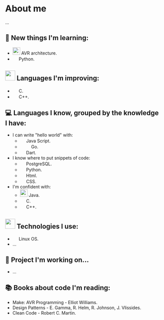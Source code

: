# About me
...
<!-- **paoloCammardella/paoloCammardella** is a ✨ _special_ ✨ repository because its `README.md` (this file) appears on your GitHub profile.-->
## 🔭 New things I'm learning:
  - <img src=https://upload.wikimedia.org/wikipedia/commons/thumb/5/51/Atmel_logo.svg/1200px-Atmel_logo.svg.png width="24" height="24" /> AVR architecture.
  - <img src=https://camo.githubusercontent.com/d10e5aa8ba67f1eb109da4e98cd75adfa42df2e6019f8222cfa14c0088ac674d/68747470733a2f2f70726f66696c696e61746f722e7269736861762e6465762f736b696c6c732d6173736574732f707974686f6e2d6f726967696e616c2e737667 width="16" height="16" /> Python.
 
## <img src=https://github.githubassets.com/images/icons/emoji/unicode/1f9e0.png width="32" height="32"/> Languages I'm improving:
  - <img src=https://camo.githubusercontent.com/67704b43eaee79d5db2e0ac9b288ca2eda7f8cdaaadce80ce77d44f8d08d3d95/68747470733a2f2f70726f66696c696e61746f722e7269736861762e6465762f736b696c6c732d6173736574732f632d6f726967696e616c2e737667 width="16" height="16"/> C.
  - <img src=https://camo.githubusercontent.com/716c20f454fef17485712c6bfda0f6343ac75983a673228c59aa3bf4076c9f99/68747470733a2f2f70726f66696c696e61746f722e7269736861762e6465762f736b696c6c732d6173736574732f63706c7573706c75732d6f726967696e616c2e737667 width="16" height="16" /> C++.

## :computer: Languages I know, grouped by the knowledge I have:
  - I can write "hello world" with:
    -  <img src=https://camo.githubusercontent.com/7a2b6137fa6818b1c85f86347a6b4a75ee52681d4a190c506df972e3c5459980/68747470733a2f2f70726f66696c696e61746f722e7269736861762e6465762f736b696c6c732d6173736574732f6a6176617363726970742d6f726967696e616c2e737667 width="16" height="16"/> Java Script.
    - <img src=https://upload.wikimedia.org/wikipedia/commons/thumb/0/05/Go_Logo_Blue.svg/1280px-Go_Logo_Blue.svg.png width="32" height="16" /> Go.
    - <img src=https://user-images.githubusercontent.com/48450313/161332873-f1db71be-4aea-468a-b24f-f11d4012b5f7.png width="16" height="16"/> Dart.
  - I know where to put snippets of code:
    - <img src=https://camo.githubusercontent.com/ddc853c2f9e0dc4538d5f3500880e557ab03f9ea8050b5152d0ef61d042f7d01/68747470733a2f2f70726f66696c696e61746f722e7269736861762e6465762f736b696c6c732d6173736574732f706f737467726573716c2d6f726967696e616c2d776f72646d61726b2e737667 width="16" height="16" /> PostgreSQL. 
    - <img src=https://camo.githubusercontent.com/d10e5aa8ba67f1eb109da4e98cd75adfa42df2e6019f8222cfa14c0088ac674d/68747470733a2f2f70726f66696c696e61746f722e7269736861762e6465762f736b696c6c732d6173736574732f707974686f6e2d6f726967696e616c2e737667 width="16" height="16" /> Python.
    - <img src=https://camo.githubusercontent.com/bfa71fe5e1eb3ca57a7e4ef9c6b2ca21414c4fdab27ac6861e211e7cfe8f7d9f/68747470733a2f2f70726f66696c696e61746f722e7269736861762e6465762f736b696c6c732d6173736574732f68746d6c352d6f726967696e616c2d776f72646d61726b2e737667 width="16" height="16" /> Html.
    - <img src=https://camo.githubusercontent.com/1f14c9c472b21cf8790a4fb6914be3a3181e957ecc2b397775f06a989d20cb37/68747470733a2f2f70726f66696c696e61746f722e7269736861762e6465762f736b696c6c732d6173736574732f637373332d6f726967696e616c2d776f72646d61726b2e737667 width="16" height="16" /> CSS.
  - I'm confident with:
    - <img src=https://camo.githubusercontent.com/075657b384358f918d473ef7fbb24c213dbd1d43058ae2ac2134731d614ca870/68747470733a2f2f70726f66696c696e61746f722e7269736861762e6465762f736b696c6c732d6173736574732f6a6176612d6f726967696e616c2d776f72646d61726b2e737667 width="24" height="24" /> Java.
    - <img src=https://camo.githubusercontent.com/67704b43eaee79d5db2e0ac9b288ca2eda7f8cdaaadce80ce77d44f8d08d3d95/68747470733a2f2f70726f66696c696e61746f722e7269736861762e6465762f736b696c6c732d6173736574732f632d6f726967696e616c2e737667 width="16" height="16"/> C.
    - <img src=https://camo.githubusercontent.com/716c20f454fef17485712c6bfda0f6343ac75983a673228c59aa3bf4076c9f99/68747470733a2f2f70726f66696c696e61746f722e7269736861762e6465762f736b696c6c732d6173736574732f63706c7573706c75732d6f726967696e616c2e737667 width="16" height="16" /> C++.
## <img src=https://user-images.githubusercontent.com/48450313/161340484-ed1141ec-8f22-41ba-ad6b-ac3c5018a7ec.png width="32" height="32" /> Technologies I use:
   - <img src=https://camo.githubusercontent.com/0d57a1013ca687b2df81dc1652bf33293b0d9e43d4745d7e70f33b0c79fef474/68747470733a2f2f70726f66696c696e61746f722e7269736861762e6465762f736b696c6c732d6173736574732f6c696e75782d6f726967696e616c2e737667 width="16" height="16" /> Linux OS.
   - ...
## 💬 Project I'm working on...
  - ...
## :books: Books about code I'm reading:
  - Make: AVR Programming - Elliot Williams.
  - Design Patterns - E. Gamma, R. Helm, R. Johnson, J. Vlissides.
  - Clean Code - Robert C. Martin.
